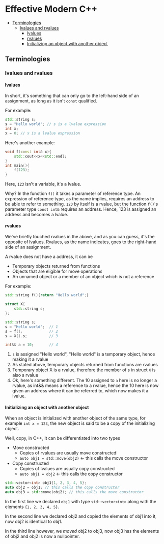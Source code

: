 # Effective Modern C++

<!-- vim-markdown-toc GFM -->

* [Terminologies](#terminologies)
	* [lvalues and rvalues](#lvalues-and-rvalues)
		* [lvalues](#lvalues)
		* [rvalues](#rvalues)
		* [Initializing an object with another object](#initializing-an-object-with-another-object)

<!-- vim-markdown-toc -->

## Terminologies
### lvalues and rvalues
#### lvalues
In short, it's something that can only go to the left-hand side of an assignment, as long as it isn't `const` qualified.

For example:
```cpp
std::string s;
s = "Hello world"; // s is a lvalue expression
int x;
x = 0; // x is a lvalue expression
```

Here's another example:
```cpp
void f(const int& x){
	std::cout<<x<<std::endl;
}
int main(){
	f(123);
}
```
Here, `123` isn't a variable, it's a lvalue. 

Why? In the function `f()` it takes a parameter of reference type. An expression of reference type, as the name implies, requires an address to be able to refer to something. `123` by itself is a rvalue, but the function `f()`'s parameter type `const int&` requires an address. Hence, 123 is assigned an address and becomes a lvalue.

#### rvalues
We've briefly touched rvalues in the above, and as you can guess, it's the opposite of lvalues. Rvalues, as the name indicates, goes to the right-hand side of an assignment.

A rvalue does not have a address, it can be
- Temporary objects returned from functions
- Objects that are eligible for move operations
- An unnamed object or a member of an object which is not a reference

For example:
```cpp
std::string f(){return "Hello world";}

struct X{
	std::string s;
};

std::string s;
s = "Hello world"; 	// 1
s = f();			// 2
s = X().s;			// 3

int&& a = 10; 		// 4
```
1. `s` is assigned "Hello world", "Hello world" is a temporary object, hence making it a rvalue
2. As stated above, temporary objects returned from functions are rvalues
3. Temporary object X is a rvalue, therefore the member of `s` in struct `X` is also a rvalue
4. Ok, here's something different. The 10 assigned to `a` here is no longer a rvalue, as int&& means a reference to a rvalue, hence the 10 here is now given an address where it can be referred to, which now makes it a lvalue.

#### Initializing an object with another object
When an object is initialized with another object of the same type, for example `int x = 123`, the new object is said to be a copy of the initializing object. 

Well, copy, in C++, it can be differentiated into two types
- Move constructed
	- Copies of rvalues are usually move constructed
	- `auto obj1 = std::move(obj2)` <- this calls the move constructor
- Copy constructed
	- Copies of lvalues are usually copy constructed
	- `auto obj1 = obj2` <- this calls the copy constructor

```cpp
std::vector<int> obj1{1, 2, 3, 4, 5};
auto obj2 = obj1; // this calls the copy constructor
auto obj3 = std::move(obj2); // this calls the move constructor
```
In the first line we declared `obj1` with type `std::vector<int>` along with the elements `{1, 2, 3, 4, 5}`.

In the second line we declared obj2 and copied the elements of obj1 into it, now obj2 is identical to obj1.

In the third line however, we *moved* obj2 to obj3, now obj3 has the elements of obj2 and obj2 is now a nullpointer.

